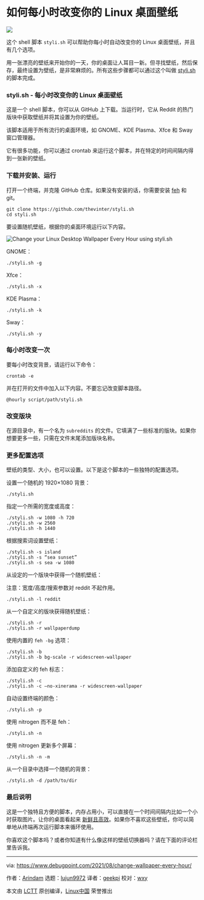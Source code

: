 [#]: subject: "Change your Linux Desktop Wallpaper Every Hour [Here’s How]"
[#]: via: "https://www.debugpoint.com/2021/08/change-wallpaper-every-hour/"
[#]: author: "Arindam https://www.debugpoint.com/author/admin1/"
[#]: collector: "lujun9972"
[#]: translator: "geekpi"
[#]: reviewer: "wxy"
[#]: publisher: " "
[#]: url: " "

如何每小时改变你的 Linux 桌面壁纸
======

![](https://img.linux.net.cn/data/attachment/album/202108/19/223054ga6b8a8paa61u31u.jpg)

这个 shell 脚本 `styli.sh` 可以帮助你每小时自动改变你的 Linux 桌面壁纸，并且有几个选项。

用一张漂亮的壁纸来开始你的一天，你的桌面让人耳目一新。但寻找壁纸，然后保存，最终设置为壁纸，是非常麻烦的。所有这些步骤都可以通过这个叫做 [styli.sh][1] 的脚本完成。

### styli.sh - 每小时改变你的 Linux 桌面壁纸

这是一个 shell 脚本，你可以从 GitHub 上下载。当运行时，它从 Reddit 的热门版块中获取壁纸并将其设置为你的壁纸。

该脚本适用于所有流行的桌面环境，如 GNOME、KDE Plasma、Xfce 和 Sway 窗口管理器。

它有很多功能，你可以通过 crontab 来运行这个脚本，并在特定的时间间隔内得到一张新的壁纸。

### 下载并安装、运行

打开一个终端，并克隆 GitHub 仓库。如果没有安装的话，你需要安装 [feh][2] 和 git。

```
git clone https://github.com/thevinter/styli.sh
cd styli.sh
```

要设置随机壁纸，根据你的桌面环境运行以下内容。

![Change your Linux Desktop Wallpaper Every Hour using styli.sh][3]

GNOME：

```
./styli.sh -g
```

Xfce：

```
./styli.sh -x
```

KDE Plasma：

```
./styli.sh -k
```

Sway：

```
./styli.sh -y
```

### 每小时改变一次

要每小时改变背景，请运行以下命令：

```
crontab -e
```

并在打开的文件中加入以下内容。不要忘记改变脚本路径。

```
@hourly script/path/styli.sh
```

### 改变版块

在源目录中，有一个名为 `subreddits` 的文件。它填满了一些标准的版块。如果你想要更多一些，只需在文件末尾添加版块名称。

### 更多配置选项

壁纸的类型、大小，也可以设置。以下是这个脚本的一些独特的配置选项。

设置一个随机的 1920×1080 背景：

```
./styli.sh
```

指定一个所需的宽度或高度：

```
./styli.sh -w 1080 -h 720
./styli.sh -w 2560
./styli.sh -h 1440
```

根据搜索词设置壁纸：

```
./styli.sh -s island
./styli.sh -s “sea sunset”
./styli.sh -s sea -w 1080
```

从设定的一个版块中获得一个随机壁纸：

注意：宽度/高度/搜索参数对 reddit 不起作用。

```
./styli.sh -l reddit
```

从一个自定义的版块获得随机壁纸：

```
./styli.sh -r
./styli.sh -r wallpaperdump
```

使用内置的 `feh -bg` 选项：

```
./styli.sh -b
./styli.sh -b bg-scale -r widescreen-wallpaper
```

添加自定义的 feh 标志：

```
./styli.sh -c
./styli.sh -c –no-xinerama -r widescreen-wallpaper
```

自动设置终端的颜色：

```
./styli.sh -p
```

使用 nitrogen 而不是 feh：

```
./styli.sh -n
```

使用 nitrogen 更新多个屏幕：

```
./styli.sh -n -m
```

从一个目录中选择一个随机的背景：

```
./styli.sh -d /path/to/dir
```

### 最后说明

这是一个独特且方便的脚本，内存占用小，可以直接在一个时间间隔内比如一个小时获取图片。让你的桌面看起来 [新鲜且高效][4]。如果你不喜欢这些壁纸，你可以简单地从终端再次运行脚本来循环使用。

你喜欢这个脚本吗？或者你知道有什么像这样的壁纸切换器吗？请在下面的评论栏里告诉我。

--------------------------------------------------------------------------------

via: https://www.debugpoint.com/2021/08/change-wallpaper-every-hour/

作者：[Arindam][a]
选题：[lujun9972][b]
译者：[geekpi](https://github.com/geekpi)
校对：[wxy](https://github.com/wxy)

本文由 [LCTT](https://github.com/LCTT/TranslateProject) 原创编译，[Linux中国](https://linux.cn/) 荣誉推出

[a]: https://www.debugpoint.com/author/admin1/
[b]: https://github.com/lujun9972
[1]: https://github.com/thevinter/styli.sh
[2]: https://feh.finalrewind.org/
[3]: https://www.debugpoint.com/blog/wp-content/uploads/2021/08/Change-your-Linux-Desktop-Wallpaper-Every-Hour-using-styli.sh_.jpg
[4]: https://www.debugpoint.com/category/themes